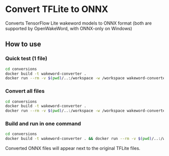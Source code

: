 # Convert TFLite to ONNX

Converts TensorFlow Lite wakeword models to ONNX format (both are supported by OpenWakeWord, with ONNX-only on Windows)

## How to use

### Quick test (1 file)
```bash
cd conversions
docker build -t wakeword-converter .
docker run --rm -v $(pwd)/..:/workspace -w /workspace wakeword-converter --sample
```

### Convert all files
```bash
cd conversions
docker build -t wakeword-converter .
docker run --rm -v $(pwd)/..:/workspace -w /workspace wakeword-converter
```

### Build and run in one command
```bash
cd conversions
docker build -t wakeword-converter . && docker run --rm -v $(pwd)/..:/workspace -w /workspace wakeword-converter --sample
```

Converted ONNX files will appear next to the original TFLite files.
